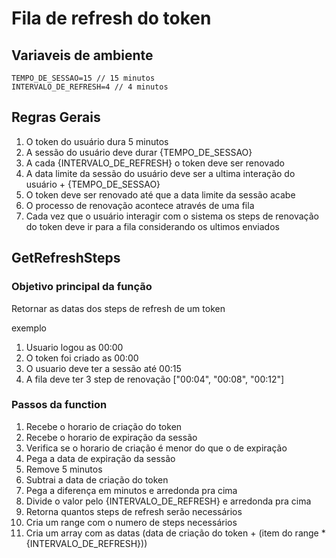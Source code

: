 # Fila de refresh do token

## Variaveis de ambiente

```shell
TEMPO_DE_SESSAO=15 // 15 minutos
INTERVALO_DE_REFRESH=4 // 4 minutos
```

## Regras Gerais

1. O token do usuário dura 5 minutos
1. A sessão do usuário deve durar {TEMPO_DE_SESSAO}
1. A cada {INTERVALO_DE_REFRESH} o token deve ser renovado
1. A data limite da sessão do usuário deve ser a ultima interação do usuário + {TEMPO_DE_SESSAO}
1. O token deve ser renovado até que a data limite da sessão acabe
1. O processo de renovação acontece através de uma fila
1. Cada vez que o usuário interagir com o sistema os steps de renovação do token deve ir para a fila considerando os ultimos enviados

## GetRefreshSteps

### Objetivo principal da função

Retornar as datas dos steps de refresh de um token

exemplo
1. Usuario logou as 00:00
1. O token foi criado as 00:00
1. O usuario deve ter a sessão até 00:15
1. A fila deve ter 3 step de renovação ["00:04", "00:08", "00:12"]

### Passos da function

1. Recebe o horario de criação do token
1. Recebe o horario de expiração da sessão
1. Verifica se o horario de criação é menor do que o de expiração
1. Pega a data de expiração da sessão
1. Remove 5 minutos
1. Subtrai a data de criação do token
1. Pega a diferença em minutos e arredonda pra cima
1. Divide o valor pelo {INTERVALO_DE_REFRESH} e arredonda pra cima
1. Retorna quantos steps de refresh serão necessários
1. Cria um range com o numero de steps necessários
1. Cria um array com as datas (data de criação do token + (item do range * {INTERVALO_DE_REFRESH}))
